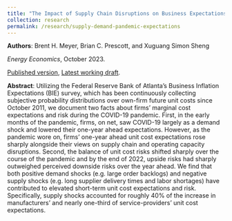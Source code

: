```yaml
---
title: "The Impact of Supply Chain Disruptions on Business Expectations during the Pandemic"
collection: research
permalink: /research/supply-demand-pandemic-expectations
---
```


__Authors__: Brent H. Meyer, Brian C. Prescott, and Xuguang Simon Sheng 

_Energy Economics_, October 2023.

[Published version](https://doi.org/10.1016/j.eneco.2023.106951), [Latest working draft](https://www.brianprescott.org/files/bie-supply-demand-jul31.pdf).

**Abstract**: Utilizing the Federal Reserve Bank of Atlanta’s Business Inflation Expectations (BIE) survey, which has been continuously collecting subjective probability distributions over own-firm future unit costs since October 2011, we document two facts about firms’ marginal cost expectations and risk during the COVID-19 pandemic. First, in the early months of the pandemic, firms, on net, saw COVID-19 largely as a demand shock and lowered their one-year ahead expectations. However, as the pandemic wore on, firms’ one-year ahead unit cost expectations rose sharply alongside their views on supply chain and operating capacity disruptions. Second, the balance of unit cost risks shifted sharply over the course of the pandemic and by the end of 2022, upside risks had sharply outweighed perceived downside risks over the year ahead. We find that both positive demand shocks (e.g. large order backlogs) and negative supply shocks (e.g. long supplier delivery times and labor shortages) have contributed to elevated short-term unit cost expectations and risk. Specifically, supply shocks accounted for roughly 40% of the increase in manufacturers’ and nearly one-third of service-providers’ unit cost expectations.
